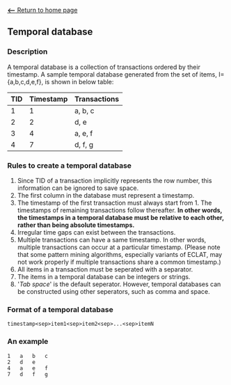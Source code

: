 [__<--__ Return to home page](index.html)

## Temporal database

### Description
 A temporal database is a collection of transactions ordered by their timestamp. A sample temporal database generated from the set of items, I={a,b,c,d,e,f}, is shown in below table:
   
   TID | Timestamp | Transactions 
     --- |-----------| ---
     1  | 1         | a, b, c
     2  | 2         | d, e
     3  | 4         | a, e, f
     4  | 7         | d, f, g  

### Rules to create a temporal database

1. Since TID of a transaction implicitly represents the row number, this information can be ignored to save space.
2. The first column in the database must represent a timestamp.
3. The timestamp of the first transaction must always start from 1. The timestamps of remaining transactions follow thereafter. __In other words, the timestamps in a temporal database must be relative to each other, rather than being absolute timestamps.__
4. Irregular time gaps can exist between the transactions.
5. Multiple transactions can have a same timestamp. In other words, multiple transactions can occur at a particular timestamp. (Please note that some pattern mining algorithms, especially variants of ECLAT, may not work properly if multiple transactions share a common timestamp.)
6. All items in a transaction must be seperated with a separator.
7. The items in a temporal database can be integers or strings.
8. '_Tab space_' is the default seperator.   However, temporal databases can be constructed using other seperators, such as comma and space.

### Format of a temporal database

    timestamp<sep>item1<sep>item2<sep>...<sep>itemN

### An example
    1   a   b   c
    2   d   e
    4   a   e   f
    7   d   f   g


